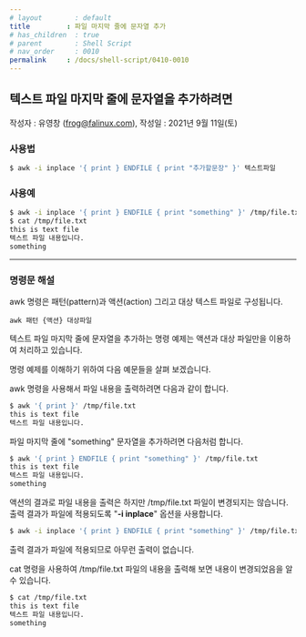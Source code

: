 ```yaml
---
# layout        : default
title         : 파일 마지막 줄에 문자열 추가
# has_children  : true
# parent        : Shell Script
# nav_order     : 0010
permalink     : /docs/shell-script/0410-0010
---
```


## 텍스트 파일 마지막 줄에 문자열을 추가하려면
작성자 : 유영창 (frog@falinux.com), 작성일 : 2021년 9월 11일(토)

### 사용법

``` sh
$ awk -i inplace '{ print } ENDFILE { print "추가할문장" }' 텍스트파일
```

### 사용예

``` sh
$ awk -i inplace '{ print } ENDFILE { print "something" }' /tmp/file.txt
$ cat /tmp/file.txt
this is text file
텍스트 파일 내용입니다.
something
```

---

### 명령문 해설

awk 명령은 패턴(pattern)과 액션(action) 그리고 대상 텍스트 파일로 구성됩니다.

```
awk 패턴 {액션} 대상파일
```

텍스트 파일 마지막 줄에 문자열을 추가하는 명령 예제는 액션과 대상 파일만을 이용하여 처리하고 있습니다. 

명령 예제를 이해하기 위하여 다음 예문들을 살펴 보겠습니다.

awk 명령을 사용해서 파일 내용을 출력하려면 다음과 같이 합니다.

``` sh
$ awk '{ print }' /tmp/file.txt
this is text file
텍스트 파일 내용입니다.
```

파일 마지막 줄에 "something" 문자열을 추가하려면 다음처럼 합니다. 

``` sh
$ awk '{ print } ENDFILE { print "something" }' /tmp/file.txt
this is text file
텍스트 파일 내용입니다.
something
```

액션의 결과로 파일 내용을 출력은 하지만 /tmp/file.txt 파일이 변경되지는 않습니다.  
출력 결과가 파일에 적용되도록 "**-i inplace**" 옵션을 사용합니다.

``` sh
$ awk -i inplace '{ print } ENDFILE { print "something" }' /tmp/file.txt
```

출력 결과가 파일에 적용되므로 아무런 출력이 없습니다. 

cat 명령을 사용하여 /tmp/file.txt 파일의 내용을 출력해 보면
내용이 변경되었음을 알수 있습니다. 

``` sh
$ cat /tmp/file.txt
this is text file
텍스트 파일 내용입니다.
something
```

